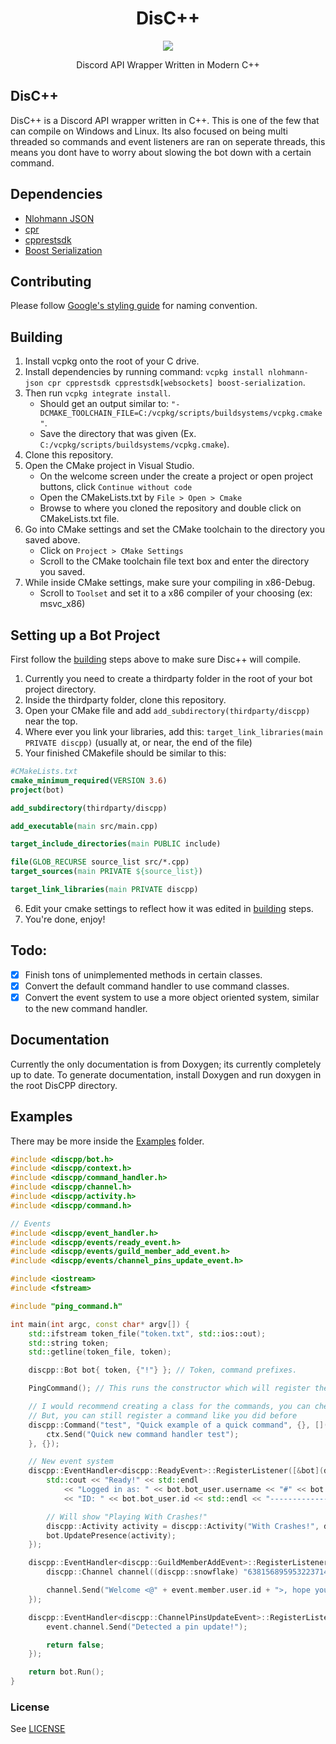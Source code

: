 <h1 align="center">DisC++</h1>
<p align="center">
  <a href="https://dev.azure.com/seanomik/discpp/_build">
    <img src="https://dev.azure.com/seanomik/discpp/_apis/build/status/SeanOMik.DISCPP?branchName=master">
  </a>
</p>
<p align="center">
Discord API Wrapper Written in Modern C++  
</p>

## DisC++
DisC++ is a Discord API wrapper written in C++. This is one of the few that can compile on Windows and Linux. Its also focused on being multi threaded so commands and event listeners are ran on seperate threads, this means you dont have to worry about slowing the bot down with a certain command.

## Dependencies
- [Nlohmann JSON](https://github.com/nlohmann/json)
- [cpr](https://github.com/whoshuu/cpr)
- [cpprestsdk](https://github.com/microsoft/cpprestsdk.git)
- [Boost Serialization](https://www.boost.org/doc/libs/1_72_0/libs/serialization/doc/index.html)

## Contributing
Please follow [Google's styling guide](https://google.github.io/styleguide/cppguide.html#Naming) for naming convention.

## Building
1. Install vcpkg onto the root of your C drive.
2. Install dependencies by running command: `vcpkg install nlohmann-json cpr cpprestsdk cpprestsdk[websockets] boost-serialization`.
3. Then run `vcpkg integrate install`.
    * Should get an output similar to: `"-DCMAKE_TOOLCHAIN_FILE=C:/vcpkg/scripts/buildsystems/vcpkg.cmake"`.
    * Save the directory that was given (Ex. `C:/vcpkg/scripts/buildsystems/vcpkg.cmake`).
4. Clone this repository.
5. Open the CMake project in Visual Studio.
    * On the welcome screen under the create a project or open project buttons, click `Continue without code`
    * Open the CMakeLists.txt by `File > Open > Cmake`
    * Browse to where you cloned the repository and double click on CMakeLists.txt file.
6. Go into CMake settings and set the CMake toolchain to the directory you saved above.
    * Click on `Project > CMake Settings`
    * Scroll to the CMake toolchain file text box and enter the directory you saved.
7. While inside CMake settings, make sure your compiling in x86-Debug.
	* Scroll to `Toolset` and set it to a x86 compiler of your choosing (ex: msvc_x86)
## Setting up a Bot Project
First follow the [building](#Building) steps above to make sure Disc++ will compile.
1. Currently you need to create a thirdparty folder in the root of your bot project directory.
2. Inside the thirdparty folder, clone this repository.
3. Open your CMake file and add `add_subdirectory(thirdparty/discpp)` near the top.
4. Where ever you link your libraries, add this: `target_link_libraries(main PRIVATE discpp)` (usually at, or near, the end of the file)
5. Your finished CMakefile should be similar to this:
```cmake
#CMakeLists.txt
cmake_minimum_required(VERSION 3.6)
project(bot)

add_subdirectory(thirdparty/discpp)

add_executable(main src/main.cpp)

target_include_directories(main PUBLIC include)

file(GLOB_RECURSE source_list src/*.cpp)
target_sources(main PRIVATE ${source_list})

target_link_libraries(main PRIVATE discpp)
```
6. Edit your cmake settings to reflect how it was edited in [building](#Building) steps.
7. You're done, enjoy!

## Todo:
- [x] Finish tons of unimplemented methods in certain classes.
- [x] Convert the default command handler to use command classes.
- [x] Convert the event system to use a more object oriented system, similar to the new command handler.

## Documentation
Currently the only documentation is from Doxygen; its currently completely up to date. To generate documentation, install Doxygen and run doxygen in the root DisCPP directory.

## Examples
There may be more inside the [Examples](examples) folder.
```cpp
#include <discpp/bot.h>
#include <discpp/context.h>
#include <discpp/command_handler.h>
#include <discpp/channel.h>
#include <discpp/activity.h>
#include <discpp/command.h>

// Events
#include <discpp/event_handler.h>
#include <discpp/events/ready_event.h>
#include <discpp/events/guild_member_add_event.h>
#include <discpp/events/channel_pins_update_event.h>

#include <iostream>
#include <fstream>

#include "ping_command.h"

int main(int argc, const char* argv[]) {
	std::ifstream token_file("token.txt", std::ios::out);
	std::string token;
	std::getline(token_file, token);

	discpp::Bot bot{ token, {"!"} }; // Token, command prefixes.

	PingCommand(); // This runs the constructor which will register the command.

	// I would recommend creating a class for the commands, you can check that in the examples folder
	// But, you can still register a command like you did before
	discpp::Command("test", "Quick example of a quick command", {}, [](discpp::Context ctx) {
		ctx.Send("Quick new command handler test");
	}, {});

	// New event system
	discpp::EventHandler<discpp::ReadyEvent>::RegisterListener([&bot](discpp::ReadyEvent event) {
		std::cout << "Ready!" << std::endl
			<< "Logged in as: " << bot.bot_user.username << "#" << bot.bot_user.discriminator << std::endl
			<< "ID: " << bot.bot_user.id << std::endl << "-----------------------------" << std::endl;

		// Will show "Playing With Crashes!"
		discpp::Activity activity = discpp::Activity("With Crashes!", discpp::presence::ActivityType::GAME, discpp::presence::Status::idle);
		bot.UpdatePresence(activity);
	});

	discpp::EventHandler<discpp::GuildMemberAddEvent>::RegisterListener([](discpp::GuildMemberAddEvent event) {
		discpp::Channel channel((discpp::snowflake) "638156895953223714");

		channel.Send("Welcome <@" + event.member.user.id + ">, hope you enjoy!");
	});

	discpp::EventHandler<discpp::ChannelPinsUpdateEvent>::RegisterListener([](discpp::ChannelPinsUpdateEvent event)->bool {
		event.channel.Send("Detected a pin update!");

		return false;
	});

	return bot.Run();
}
```

### License 
See [LICENSE](LICENSE.md)
